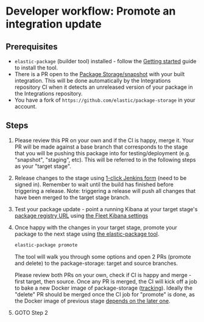 # Developer workflow: Promote an integration update

## Prerequisites

* `elastic-package` (builder tool) installed - follow the [Getting started](https://github.com/elastic/elastic-package#getting-started) guide to install the tool.
* There is a PR open to the [Package Storage/snapshot](https://github.com/elastic/package-storage/tree/snapshot/packages) with your built integration. This will be done automatically by the Integrations repository CI when it detects an unreleased version of your package in the Integrations repository.
* You have a fork of `https://github.com/elastic/package-storage` in your
  account.

## Steps


1. Please review this PR on your own and if the CI is happy, merge it. Your PR will be made against a base branch that corresponds to the stage that you will be pushing this package into for testing/deployment (e.g. "snapshot", "staging", etc). This will be referred to in the following steps as your "target stage".
2. Release changes to the stage using [1-click Jenkins form](https://fleet-ci.elastic.co/job/Ingest-manager/job/release-distribution/build?delay=0sec) (need to be signed in). Remember to wait until the build has finished before triggering a release. Note: triggering a release will push all changes that have been merged to the target stage branch.
3. Test your package update - point a running Kibana at your target stage's [package registry URL](https://github.com/elastic/package-registry#docker) using [the Fleet Kibana settings](https://www.elastic.co/guide/en/kibana/master/fleet-settings-kb.html#fleet-data-visualizer-settings)
4. Once happy with the changes in your target stage, promote your package to the next stage using [the elastic-package tool](https://github.com/elastic/elastic-package).

    ```bash
    elastic-package promote
    ```

    
    The tool will walk you through some options and open 2 PRs (promote and delete) to the package-storage: target and source branches.
    
    Please review both PRs on your own, check if CI is happy and merge - first target, then source. Once any PR is merged,
    the CI will kick off a job to bake a new Docker image of package-storage ([tracking](https://fleet-ci.elastic.co/job/Ingest-manager/job/package-storage/)).
    Ideally the "delete" PR should be merged once the CI job for "promote" is done, as the Docker image of previous stage
    [depends on the later one](https://github.com/elastic/package-storage/blob/snapshot/Dockerfile#L5).

4. GOTO Step 2

